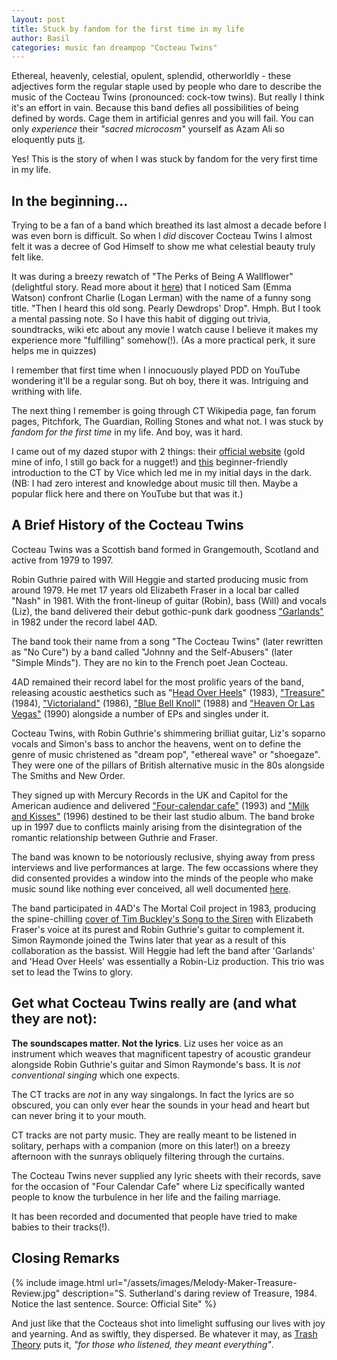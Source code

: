 ```yaml
---
layout: post
title: Stuck by fandom for the first time in my life
author: Basil
categories: music fan dreampop "Cocteau Twins" 
---
```


Ethereal, heavenly, celestial, opulent, splendid, otherworldly - these adjectives form the regular staple used by people who dare to describe the music of the Cocteau Twins (pronounced: cock-tow twins). But really I think it's an effort in vain. Because this band defies all possibilities of being defined by words. Cage them in artificial genres and you will fail. You can only _experience_ their _"sacred microcosm"_ yourself as Azam Ali so eloquently puts [it][azamali]. 

Yes! This is the story of when I was stuck by fandom for the very first time in my life.

## In the beginning... 

Trying to be a fan of a band which breathed its last almost a decade before I was even born is difficult. So when I _did_ discover Cocteau Twins I almost felt it was a decree of God Himself to show me what celestial beauty truly felt like.  

It was during a breezy rewatch of "The Perks of Being A Wallflower" (delightful story. Read more about it [here][perks]) that I noticed Sam (Emma Watson) confront Charlie (Logan Lerman) with the name of a funny song title. "Then I heard this old song. Pearly Dewdrops' Drop". Hmph. But I took a mental passing note. So I have this habit of digging out trivia, soundtracks, wiki etc about any movie I watch cause I believe it makes my experience more "fulfilling" somehow(!). (As a more practical perk, it sure helps me in quizzes) 

I remember that first time when I innocuously played PDD on YouTube wondering it'll be a regular song. But oh boy, there it was. Intriguing and writhing with life.   

The next thing I remember is going through CT Wikipedia page, fan forum pages, Pitchfork, The Guardian, Rolling Stones and what not. I was stuck by _fandom for the first time_ in my life. And boy, was it hard.

I came out of my dazed stupor with 2 things: their [official website][officialwebsite] (gold mine of info, I still go back for a nugget!) and [this][vice]  beginner-friendly introduction to the CT by Vice which led me in my initial days in the dark.   
(NB: I had zero interest and knowledge about music till then. Maybe a popular flick here and there on YouTube but that was it.)  


## A Brief History of the Cocteau Twins 

Cocteau Twins was a Scottish band formed in Grangemouth, Scotland and active from 1979 to 1997.    

Robin Guthrie paired with Will Heggie and started producing music from around 1979. He met 17 years old Elizabeth Fraser in a local bar called "Nash" in 1981. With the front-lineup of guitar (Robin), bass (Will) and vocals (Liz), the band delivered their debut gothic-punk dark goodness ["Garlands"][garlands] in 1982 under the record label 4AD.    

<!-- Include that joke about chickens. -->

<!-- Motivation for name CT.   -->
The band took their name from a song "The Cocteau Twins" (later rewritten as "No Cure") by a band called "Johnny and the Self-Abusers" (later "Simple Minds"). They are no kin to the French poet Jean Cocteau.  

<!-- List of releases.    -->
4AD remained their record label for the most prolific years of the band, releasing acoustic aesthetics such as "[Head Over Heels][hoh]" (1983), ["Treasure"][treasure] (1984), ["Victorialand"][victorialand] (1986), ["Blue Bell Knoll"][bbk] (1988) and ["Heaven Or Las Vegas"][holv] (1990) alongside a number of EPs and singles under it.  

Cocteau Twins, with Robin Guthrie's shimmering brilliat guitar, Liz's soparno vocals and Simon's bass to anchor the heavens, went on to define the genre of music christened as "dream pop", "ethereal wave" or "shoegaze". They were one of the pillars of British alternative music in the 80s alongside The Smiths and New Order.  

They signed up with Mercury Records in the UK and Capitol for the American audience and delivered ["Four-calendar cafe"][4calendarcafe] (1993) and ["Milk and Kisses"][milkandkisses] (1996) destined to be their last studio album. The band broke up in 1997 due to conflicts mainly arising from the disintegration of the romantic relationship between Guthrie and Fraser. 

<!-- Notoriously reclusive.   -->
The band was known to be notoriously reclusive, shying away from press interviews and live performances at large. The few occassions where they did consented provides a window into the minds of the people who make music sound like nothing ever conceived, all well documented [here][officialwebsitepressandnews].  
  
<!-- Fruitopia    -->
<!-- Harold budd and Jeff Buckley    -->
The band participated in 4AD's The Mortal Coil project in 1983, producing the spine-chilling [cover of Tim Buckley's Song to the Siren][songtothesiren] with Elizabeth Fraser's voice at its purest and Robin Guthrie's guitar to complement it. Simon Raymonde joined the Twins later that year as a result of this collaboration as the bassist. Will Heggie had left the band after 'Garlands' and 'Head Over Heels' was essentially a Robin-Liz production. This trio was set to lead the Twins to glory.   

<!-- Reason for disbandment.    -->

<!-- Bella union and into the future   -->


## Get what Cocteau Twins really are (and what they are not):

**The soundscapes matter. Not the lyrics**. Liz uses her voice as an instrument which weaves that magnificent tapestry of acoustic grandeur alongside Robin Guthrie's guitar and Simon Raymonde's bass. It is _not conventional singing_ which one expects.

The CT tracks are _not_ in any way singalongs. In fact the lyrics are so obscured, you can only ever hear the sounds in your head and heart but can never bring it to your mouth.

CT tracks are not party music. They are really meant to be listened in solitary, perhaps with a companion (more on this later!) on a breezy afternoon with the sunrays obliquely filtering through the curtains.

The Cocteau Twins never supplied any lyric sheets with their records, save for the occasion of "Four Calendar Cafe" where Liz specifically wanted people to know the turbulence in her life and the failing marriage.
 
It has been recorded and documented that people have tried to make babies  to their tracks(!).

## Closing Remarks   

<!-- {% include image.html url="/images/my-cat.jpg" description="My cat, Robert Downey Jr." %} -->
{% include  image.html url="/assets/images/Melody-Maker-Treasure-Review.jpg" description="S. Sutherland's daring review of Treasure, 1984. Notice the last sentence. Source: Official Site" %}
<!-- ![image ""](/assets/images/Melody-Maker-Treasure-Review.jpg)  -->

And just like that the Cocteaus shot into limelight suffusing our lives with joy and yearning. And as swiftly, they dispersed. Be whatever it may, as [Trash Theory][tt] puts it, _"for those who listened, they meant everything"_.

<!-- References:   -->

[perks]: /
[officialwebsite]: https://cocteautwins.com 
[azamali]: https://www.talkhouse.com/the-sacred-microcosm-of-the-cocteau-twins
[vice]: https://www.vice.com/en/article/evyz3e/cocteau-twins-music-guide 
[garlands]: https://open.spotify.com/album/1hOKdXqKBxmUPZWBGgTtnU
[hoh]: https://open.spotify.com/album/67aJJEfYLuRmxvKgvTilOq
[treasure]: https://open.spotify.com/album/5N2tixSCaFkwdtJIG0jQmi
[victorialand]: https://open.spotify.com/album/6Zv1yOKTpAHX0S0qOv2HRu
[bbk]: https://open.spotify.com/album/7mP4JgeDNV56zXuBuvb2kI
[holv]: https://open.spotify.com/album/37hHXJ7xas2Nb7Jbi8ip4E
[4calendarcafe]: https://open.spotify.com/album/7y86FI2Dk9UjNjfIieWyvX
[milkandkisses]: https://open.spotify.com/album/3w3hmie5WZ5H2MQrMCyRW6
[officialwebsitepressandnews]: https://cocteautwins.com/press-and-news/
[tt]: https://www.youtube.com/watch?v=5djsipzlWUc 
[songtothesiren]: https://www.youtube.com/watch?v=HFWKJ2FUiAQ 

